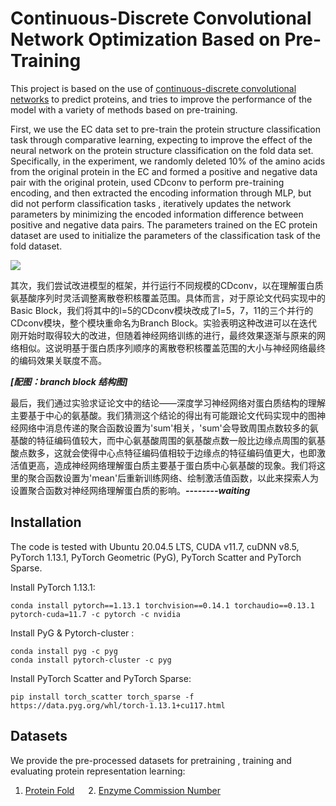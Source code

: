 # Continuous-Discrete Convolutional Network Optimization Based on Pre-Training

This project is based on the use of [continuous-discrete convolutional networks](https://github.com/hehefan/Continuous-Discrete-Convolution) to predict proteins, and tries to improve the performance of the model with a variety of methods based on pre-training.

First, we use the EC data set to pre-train the protein structure classification task through comparative learning, expecting to improve the effect of the neural network on the protein structure classification on the fold data set. Specifically, in the experiment, we randomly deleted 10% of the amino acids from the original protein in the EC and formed a positive and negative data pair with the original protein, used CDconv to perform pre-training encoding, and then extracted the encoding information through MLP, but did not perform classification tasks , iteratively updates the network parameters by minimizing the encoded information difference between positive and negative data pairs. The parameters trained on the EC protein dataset are used to initialize the parameters of the classification task of the fold dataset.

![](./img/pre_train.png)

其次，我们尝试改进模型的框架，并行运行不同规模的CDconv，以在理解蛋白质氨基酸序列时灵活调整离散卷积核覆盖范围。具体而言，对于原论文代码实现中的Basic Block，我们将其中的l=5的CDconv模块改成了l=5，7，11的三个并行的CDconv模块，整个模块重命名为Branch Block。实验表明这种改进可以在迭代刚开始时取得较大的改进，但随着神经网络训练的进行，最终效果逐渐与原来的网络相似。这说明基于蛋白质序列顺序的离散卷积核覆盖范围的大小与神经网络最终的编码效果关联度不高。

***[配图：branch block 结构图]***

最后，我们通过实验求证论文中的结论——深度学习神经网络对蛋白质结构的理解主要基于中心的氨基酸。我们猜测这个结论的得出有可能跟论文代码实现中的图神经网络中消息传递的聚合函数设置为'sum'相关，'sum'会导致周围点数较多的氨基酸的特征编码值较大，而中心氨基酸周围的氨基酸点数一般比边缘点周围的氨基酸点数多，这就会使得中心点特征编码值相较于边缘点的特征编码值更大，也即激活值更高，造成神经网络理解蛋白质主要基于蛋白质中心氨基酸的现象。我们将这里的聚合函数设置为'mean'后重新训练网络、绘制激活值函数，以此来探索人为设置聚合函数对神经网络理解蛋白质的影响。***--------waiting***

## Installation

The code is tested with Ubuntu 20.04.5 LTS, CUDA v11.7, cuDNN v8.5, PyTorch 1.13.1, PyTorch Geometric (PyG), PyTorch Scatter and PyTorch Sparse.

Install PyTorch 1.13.1:

```
conda install pytorch==1.13.1 torchvision==0.14.1 torchaudio==0.13.1 pytorch-cuda=11.7 -c pytorch -c nvidia
```

Install PyG & Pytorch-cluster :

```
conda install pyg -c pyg
conda install pytorch-cluster -c pyg
```

Install PyTorch Scatter and PyTorch Sparse:

```
pip install torch_scatter torch_sparse -f https://data.pyg.org/whl/torch-1.13.1+cu117.html
```

## Datasets

We provide the pre-processed datasets for pretraining , training and evaluating protein representation learning:

1. [Protein Fold](https://drive.google.com/file/d/1vEdezR5L44swsw09WFnaA5zFuA1ZEXHI/view?usp=sharing) &emsp; 2. [Enzyme Commission Number](https://drive.google.com/file/d/1VEIyBSJbRf9x6k_w4Tqy5SC0G6NWWSWl/view?usp=sharing)
